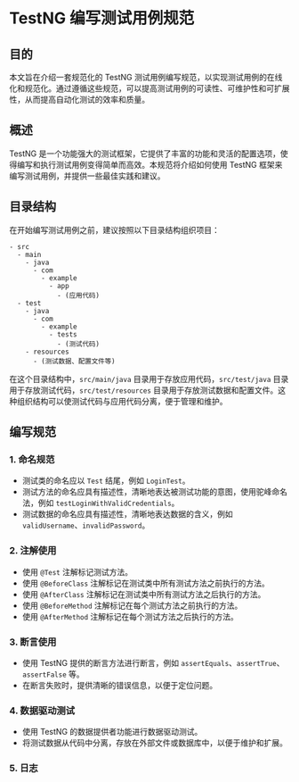 # TestNG 编写测试用例规范

## 目的

本文旨在介绍一套规范化的 TestNG 测试用例编写规范，以实现测试用例的在线化和规范化。通过遵循这些规范，可以提高测试用例的可读性、可维护性和可扩展性，从而提高自动化测试的效率和质量。

## 概述

TestNG 是一个功能强大的测试框架，它提供了丰富的功能和灵活的配置选项，使得编写和执行测试用例变得简单而高效。本规范将介绍如何使用 TestNG 框架来编写测试用例，并提供一些最佳实践和建议。

## 目录结构

在开始编写测试用例之前，建议按照以下目录结构组织项目：

```
- src
  - main
    - java
      - com
        - example
          - app
            - (应用代码)
  - test
    - java
      - com
        - example
          - tests
            - (测试代码)
    - resources
      - (测试数据、配置文件等)
```

在这个目录结构中，`src/main/java` 目录用于存放应用代码，`src/test/java` 目录用于存放测试代码，`src/test/resources` 目录用于存放测试数据和配置文件。这种组织结构可以使测试代码与应用代码分离，便于管理和维护。

## 编写规范

### 1. 命名规范

- 测试类的命名应以 `Test` 结尾，例如 `LoginTest`。
- 测试方法的命名应具有描述性，清晰地表达被测试功能的意图，使用驼峰命名法，例如 `testLoginWithValidCredentials`。
- 测试数据的命名应具有描述性，清晰地表达数据的含义，例如 `validUsername`、`invalidPassword`。

### 2. 注解使用

- 使用 `@Test` 注解标记测试方法。
- 使用 `@BeforeClass` 注解标记在测试类中所有测试方法之前执行的方法。
- 使用 `@AfterClass` 注解标记在测试类中所有测试方法之后执行的方法。
- 使用 `@BeforeMethod` 注解标记在每个测试方法之前执行的方法。
- 使用 `@AfterMethod` 注解标记在每个测试方法之后执行的方法。

### 3. 断言使用

- 使用 TestNG 提供的断言方法进行断言，例如 `assertEquals`、`assertTrue`、`assertFalse` 等。
- 在断言失败时，提供清晰的错误信息，以便于定位问题。

### 4. 数据驱动测试

- 使用 TestNG 的数据提供者功能进行数据驱动测试。
- 将测试数据从代码中分离，存放在外部文件或数据库中，以便于维护和扩展。

### 5. 日志